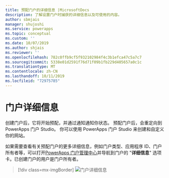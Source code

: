 ```yaml
---
title: 预配门户的详细信息 |MicrosoftDocs
description: 了解设置门户时捕获的详细信息以及可使用的内容。
author: sbmjais
manager: shujoshi
ms.service: powerapps
ms.topic: conceptual
ms.custom: ''
ms.date: 10/07/2019
ms.author: shjais
ms.reviewer: ''
ms.openlocfilehash: 782c0ffb9cf5f932102984f4c3b1efca47c5a7c7
ms.sourcegitcommit: 5338e01d2591f76d71f09b1fb229d405657a0c1c
ms.translationtype: MT
ms.contentlocale: zh-CN
ms.lasthandoff: 10/11/2019
ms.locfileid: "72975785"
---
```

# <a name="portal-details"></a>门户详细信息

创建门户后，它将开始预配，并通过通知通知你状态。 预配门户后，会重定向到 PowerApps 门户 Studio。 你可以使用 PowerApps 门户 Studio 来创建和自定义你的网站。

如果需要查看有关预配门户的更多详细信息，例如门户类型、应用程序 ID、门户所有者等，可以打开[PowerApps 门户管理中心](admin-overview.md)并导航到门户的 "**详细信息**" 选项卡。已创建门户的用户是门户所有者。

> [!div class=mx-imgBorder]
> ![门户详细信息](../media/portal-details-admin.png "门户详细信息")